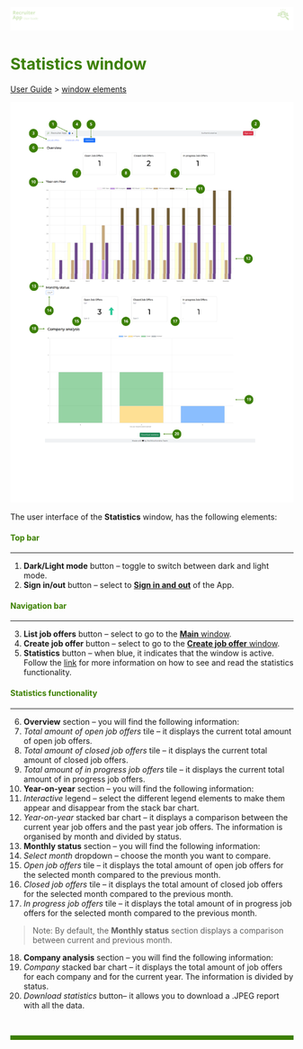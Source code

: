 ![banner](../../attachments/peque.png)

# <span style="color:#3C8000">Statistics window</span>

[User Guide](../README.md) > [window elements](README.md)

![mainwindow](../../attachments/statisticswindow.png)

The user interface of the **Statistics** window, has the following elements:

#### <span style="color:#3C8000">Top bar</span>

---

1. **Dark/Light mode** button – toggle to switch between dark and light mode.
2. **Sign in/out** button – select to [**Sign in and out**](../How-to/How-to-authenticate.md) of the App.

#### <span style="color:#3C8000">Navigation bar</span>

---

3. **List job offers** button – select to go to the [**Main** window](Main-window.md).
4. **Create job offer** button – select to go to the [**Create job offer** window](Create-job-offer-window.md).
5. **Statistics** button – when blue, it indicates that the window is active. Follow the [link](../How-to/How-to-see-and-read-the-statistics-funtionality.md) for more information on how to see and read the statistics functionality.

#### <span style="color:#3C8000">Statistics functionality</span>

---

6. **Overview** section – you will find the following information:
7. _Total amount of open job offers_ tile – it displays the current total amount of open job offers.
8. _Total amount of closed job offers_ tile – it displays the current total amount of closed job offers.
9. _Total amount of in progress job offers_ tile – it displays the current total amount of in progress job offers.
10. **Year-on-year** section – you will find the following information:
11. _Interactive_ legend – select the different legend elements to make them appear and disappear from the stack bar chart.
12. _Year-on-year_ stacked bar chart – it displays a comparison between the current year job offers and the past year job offers. The information is organised by month and divided by status.
13. **Monthly status** section – you will find the following information:
14. _Select month_ dropdown – choose the month you want to compare.
15. _Open job offers_ tile – it displays the total amount of open job offers for the selected month compared to the previous month.
16. _Closed job offers_ tile – it displays the total amount of closed job offers for the selected month compared to the previous month.
17. _In progress job offers_ tile – it displays the total amount of in progress job offers for the selected month compared to the previous month.

> Note: By default, the **Monthly status** section displays a comparison between current and previous month.

18. **Company analysis** section – you will find the following information:
19. _Company_ stacked bar chart – it displays the total amount of job offers for each company and for the current year. The information is divided by status.
20. _Download statistics_ button– it allows you to download a .JPEG report with all the data.

<br>
<hr style="height:8px;background-color:#3C8000">
